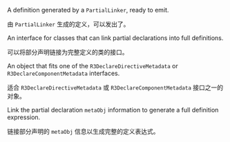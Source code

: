 A definition generated by a `PartialLinker`, ready to emit.

由 `PartialLinker` 生成的定义，可以发出了。

An interface for classes that can link partial declarations into full definitions.

可以将部分声明链接为完整定义的类的接口。

An object that fits one of the `R3DeclareDirectiveMetadata` or
    `R3DeclareComponentMetadata` interfaces.

适合 `R3DeclareDirectiveMetadata` 或 `R3DeclareComponentMetadata` 接口之一的对象。

Link the partial declaration `metaObj` information to generate a full definition expression.

链接部分声明的 `metaObj` 信息以生成完整的定义表达式。